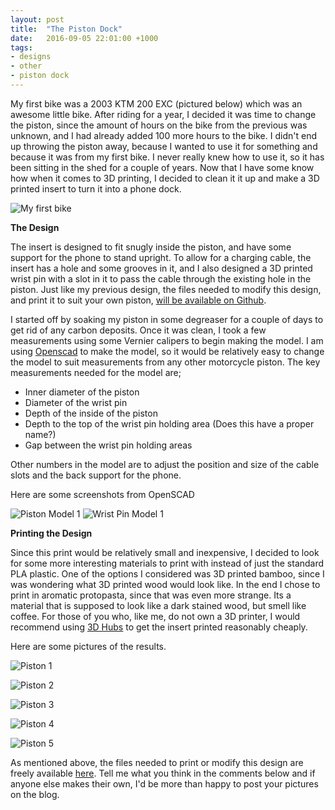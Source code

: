 ```yaml
---
layout: post
title:  "The Piston Dock"
date:   2016-09-05 22:01:00 +1000
tags:
- designs
- other
- piston dock
---
```


My first bike was a 2003 KTM 200 EXC (pictured below) which was an awesome little bike. After riding for a year, I decided it was time to change the piston, since the amount of hours on the bike from the previous was unknown, and I had already added 100 more hours to the bike. I didn't end up throwing the piston away, because I wanted to use it for something and because it was from my first bike. I never really knew how to use it, so it has been sitting in the shed for a couple of years. Now that I have some know how when it comes to 3D printing, I decided to clean it it up and make a 3D printed insert to turn it into a phone dock.

![My first bike](https://github.com/mongerrr/mongerrr.github.io/raw/master/resources/2016-09-05-piston-dock/ktm.jpg)

**The Design**

The insert is designed to fit snugly inside the piston, and have some support for the phone to stand upright. To allow for a charging cable, the insert has a hole and some grooves in it, and I also designed a 3D printed wrist pin with a slot in it to pass the cable through the existing hole in the piston. Just like my previous design, the files needed to modify this design, and print it to suit your own piston, [will be available on Github](https://github.com/mongerrr/Openmoto2).

I started off by soaking my piston in some degreaser for a couple of days to get rid of any carbon deposits. Once it was clean, I took a few measurements using some Vernier calipers to begin making the model. I am using [Openscad](http://www.openscad.org/) to make the model, so it would be relatively easy to change the model to suit measurements from any other motorcycle piston. The key measurements needed for the model are;
- Inner diameter of the piston
- Diameter of the wrist pin
- Depth of the inside of the piston
- Depth to the top of the wrist pin holding area (Does this have a proper name?)
- Gap between the wrist pin holding areas

Other numbers in the model are to adjust the position and size of the cable slots and the back support for the phone.

Here are some screenshots from OpenSCAD

![Piston Model 1](https://github.com/mongerrr/mongerrr.github.io/raw/master/resources/2016-09-05-piston-dock/model1.png)
![Wrist Pin Model 1](https://github.com/mongerrr/mongerrr.github.io/raw/master/resources/2016-09-05-piston-dock/model2.png)

**Printing the Design**

Since this print would be relatively small and inexpensive, I decided to look for some more interesting materials to print with instead of just the standard PLA plastic. One of the options I considered was 3D printed bamboo, since I was wondering what 3D printed wood would look like. In the end I chose to print in aromatic protopasta, since that was even more strange. Its a material that is supposed to look like a dark stained wood, but smell like coffee. For those of you who, like me, do not own a 3D printer, I would recommend using [3D Hubs](https://www.3dhubs.com) to get the insert printed reasonably cheaply.

Here are some pictures of the results.

![Piston 1](https://github.com/mongerrr/mongerrr.github.io/raw/master/resources/2016-09-05-piston-dock/dock1.jpg)

![Piston 2](https://github.com/mongerrr/mongerrr.github.io/raw/master/resources/2016-09-05-piston-dock/dock2.jpg)

![Piston 3](https://github.com/mongerrr/mongerrr.github.io/raw/master/resources/2016-09-05-piston-dock/dock3.jpeg)

![Piston 4](https://github.com/mongerrr/mongerrr.github.io/raw/master/resources/2016-09-05-piston-dock/dock4.jpeg)

![Piston 5](https://github.com/mongerrr/mongerrr.github.io/raw/master/resources/2016-09-05-piston-dock/dock5.jpeg)

As mentioned above, the files needed to print or modify this design are freely available [here](https://github.com/mongerrr/Openmoto2). Tell me what you think in the comments below and if anyone else makes their own, I'd be more than happy to post your pictures on the blog.
